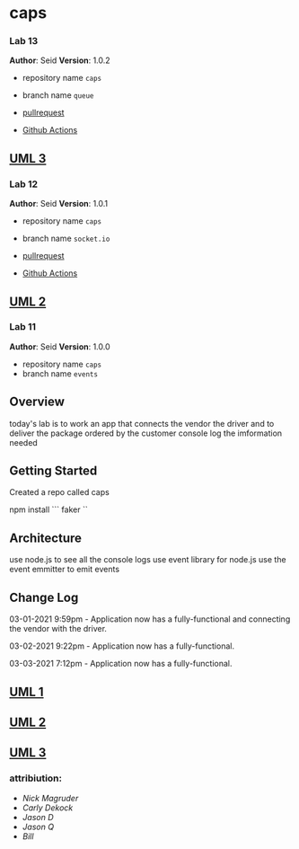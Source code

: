 # caps


### Lab 13


**Author**: Seid
**Version**: 1.0.2


* repository name ``` caps ```

* branch name ``` queue  ```


*  [pullrequest](https://github.com/Seidomo/caps/pull/7)

*  [Github Actions](https://github.com/Seidomo/caps/actions)


## [UML 3](./assets/lab13.png)


### Lab 12


**Author**: Seid
**Version**: 1.0.1 


* repository name ``` caps ```

* branch name ``` socket.io  ```


*  [pullrequest](https://github.com/Seidomo/caps/pull/4)

*  [Github Actions](https://github.com/Seidomo/caps/actions)


## [UML 2](./assets/lab12.png)



### Lab 11


**Author**: Seid
**Version**: 1.0.0 


* repository name ``` caps ```
* branch name ``` events ```


## Overview
 today's lab is to work an app that connects the vendor the driver and to deliver the package ordered by the customer console log the imformation needed

## Getting Started

Created a repo called caps 

npm install ``` faker ``


## Architecture
use node.js to see all the console logs
use event library for node.js
use the event emmitter to emit events

## Change Log

03-01-2021 9:59pm - Application now has a fully-functional and connecting the vendor with the driver.

03-02-2021 9:22pm - Application now has a fully-functional.

03-03-2021 7:12pm - Application now has a fully-functional.


## [UML 1](./assets/lab11.png)

## [UML 2](./assets/lab12.png)

## [UML 3](./assets/lab13.png)



### attribiution:

- *Nick Magruder*
- *Carly Dekock*
- *Jason D*
- *Jason Q*
- *Bill*
